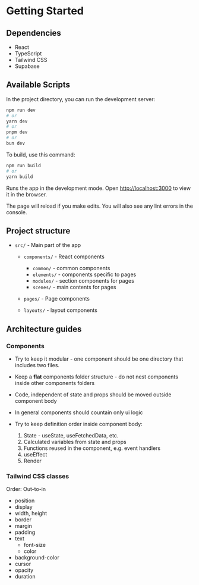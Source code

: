 # Getting Started

## Dependencies

- React
- TypeScript
- Tailwind CSS
- Supabase

## Available Scripts

In the project directory, you can run the development server:

```bash
npm run dev
# or
yarn dev
# or
pnpm dev
# or
bun dev
```

To build, use this command:

```bash
npm run build
# or
yarn build
```

Runs the app in the development mode.
Open [http://localhost:3000](http://localhost:3000) to view it in the browser.

The page will reload if you make edits.
You will also see any lint errors in the console.

## Project structure

- `src/` - Main part of the app

  - `components/` - React components

    - `common/` - common components
    - `elements/` - components specific to pages
    - `modules/` - section components for pages
    - `scenes/` - main contents for pages

  - `pages/` - Page components
  - `layouts/` - layout components

## Architecture guides

### Components

- Try to keep it modular - one component should be one directory that includes two files.

- Keep a **flat** components folder structure - do not nest components inside other components folders

- Code, independent of state and props should be moved outside component body

- In general components should countain only ui logic

- Try to keep definition order inside component body:
  1. State - useState, useFetchedData, etc.
  2. Calculated variables from state and props
  3. Functions reused in the component, e.g. event handlers
  4. useEffect
  5. Render

### Tailwind CSS classes

Order: Out-to-in

- position
- display
- width, height
- border
- margin
- padding
- text
  - font-size
  - color
- background-color
- cursor
- opacity
- duration
